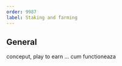 ```yaml
---
order: 9987
label: Staking and farming
---
```


## General

conceput, play to earn ... cum functioneaza

